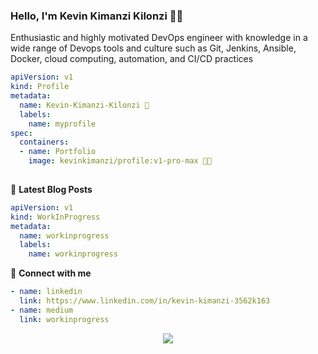 ### Hello, I'm Kevin Kimanzi Kilonzi 👋👋

Enthusiastic and highly motivated DevOps engineer with knowledge in a wide range of  Devops tools and culture such as Git, Jenkins, Ansible, Docker, cloud computing, automation, and CI/CD practices

```yaml
apiVersion: v1
kind: Profile
metadata:
  name: Kevin-Kimanzi-Kilonzi 💬
  labels:
    name: myprofile
spec:
  containers:
  - name: Portfolio
    image: kevinkimanzi/profile:v1-pro-max 👨‍💻
    
```

📕 **Latest Blog Posts**
```yaml
apiVersion: v1
kind: WorkInProgress
metadata:
  name: workinprogress
  labels:
    name: workinprogress
```

🔗 **Connect with me**
```yaml
- name: linkedin
  link: https://www.linkedin.com/in/kevin-kimanzi-3562k163
- name: medium
  link: workinprogress
```
<p align="center">
  <img src="https://capsule-render.vercel.app/api?type=waving&color=738678&height=80&section=footer"/>
</p>
